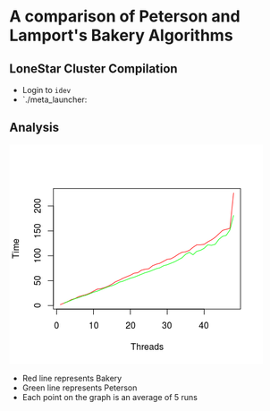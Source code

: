 # A comparison of Peterson and Lamport's Bakery Algorithms
## LoneStar Cluster Compilation
* Login to `idev` 
* `./meta_launcher: 

## Analysis
![alt text](https://github.com/sabz19/Multi-Core/blob/master/Peterson%20vs%20Bakery/Plots/Rplot.png)
* Red line represents Bakery
* Green line represents Peterson
* Each point on the graph is an average of 5 runs 


